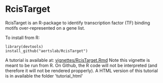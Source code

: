 # RcisTarget
RcisTarget is an R-package to identify transcription factor (TF) binding motifs over-represented on a gene list. 

To install from R:
```
library(devtools)
install_github("aertslab/RcisTarget")
```

A tutorial is available at: [vignettes/RcisTarget.Rmd](https://github.com/aertslab/RcisTarget/blob/master/vignettes/RcisTarget.Rmd) 
Note this vignette is meant to be run from R. On Github, the R code will not be interpreted (and therefore it will not be rendered propperly). 
A HTML version of this tutorial is in available the folder 'tutorial_html'
